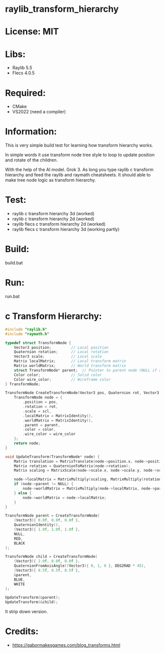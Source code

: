 # raylib_transform_hierarchy

# License: MIT

# Libs:
 * Raylib 5.5
 * Flecs 4.0.5

# Required:
 * CMake
 * VS2022 (need a compiler)

# Information:
  This is very simple build test for learning how transform hierarchy works.

  In simple words it use transform node tree style to loop to update position and rotate of the children.

  With the help of the AI model. Grok 3. As long you type raylib c transform hierarchy and feed the raylib and raymath cheatsheets. It should able to make tree node logic as transform hierarchy.
  
# Test:
 * raylib c transform hierarchy 3d (worked)
 * raylib c transform hierarchy 2d (worked)
 * raylib flecs c transform hierarchy 2d (worked)
 * raylib flecs c transform hierarchy 3d (working partly)
 
# Build:
  build.bat

# Run:
  run.bat

# c Transform Hierarchy:
```c
#include "raylib.h"
#include "raymath.h"

typedef struct TransformNode {
    Vector3 position;         // Local position
    Quaternion rotation;      // Local rotation
    Vector3 scale;            // Local scale
    Matrix localMatrix;       // Local transform matrix
    Matrix worldMatrix;       // World transform matrix
    struct TransformNode* parent;  // Pointer to parent node (NULL if root)
    Color color;              // Solid color
    Color wire_color;         // Wireframe color
} TransformNode;

TransformNode CreateTransformNode(Vector3 pos, Quaternion rot, Vector3 scl, TransformNode* parent, Color color, Color wire_color) {
    TransformNode node = {
        .position = pos,
        .rotation = rot,
        .scale = scl,
        .localMatrix = MatrixIdentity(),
        .worldMatrix = MatrixIdentity(),
        .parent = parent,
        .color = color,
        .wire_color = wire_color
    };
    return node;
}

void UpdateTransform(TransformNode* node) {
    Matrix translation = MatrixTranslate(node->position.x, node->position.y, node->position.z);
    Matrix rotation = QuaternionToMatrix(node->rotation);
    Matrix scaling = MatrixScale(node->scale.x, node->scale.y, node->scale.z);

    node->localMatrix = MatrixMultiply(scaling, MatrixMultiply(rotation, translation));
    if (node->parent != NULL) {
        node->worldMatrix = MatrixMultiply(node->localMatrix, node->parent->worldMatrix);
    } else {
        node->worldMatrix = node->localMatrix;
    }
}

TransformNode parent = CreateTransformNode(
    (Vector3){ 0.0f, 0.0f, 0.0f },
    QuaternionIdentity(),
    (Vector3){ 1.0f, 1.0f, 1.0f },
    NULL,
    RED,
    BLACK
);

TransformNode child = CreateTransformNode(
    (Vector3){ 2.0f, 0.0f, 0.0f },
    QuaternionFromAxisAngle((Vector3){ 0, 1, 0 }, DEG2RAD * 45),
    (Vector3){ 0.5f, 0.5f, 0.5f },
    &parent,
    BLUE,
    WHITE
);

UpdateTransform(&parent);
UpdateTransform(&child);
```
  It strip down version.

# Credits:
 * https://gabormakesgames.com/blog_transforms.html